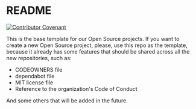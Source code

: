 # README

[![Contributor Covenant](https://img.shields.io/badge/Contributor%20Covenant-2.1-4baaaa.svg)](https://github.com/onebeyond/.github/blob/main/docs/CODE_OF_CONDUCT.md)

This is the base template for our Open Source projects. If you want to create a new Open Source project, please, use this repo as the template, because it already has some features that should be shared across all the new repositories, such as:

- CODEOWNERS file
- dependabot file
- MIT license file
- Reference to the organization's Code of Conduct

And some others that will be added in the future.
